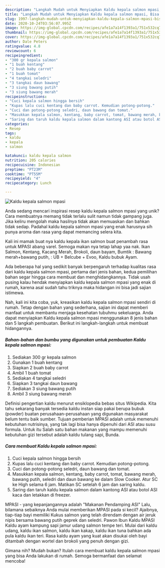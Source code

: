 ```yaml
---
description: "Langkah Mudah untuk Menyiapkan Kaldu kepala salmon mpasi, Bisa Manjain Lidah"
title: "Langkah Mudah untuk Menyiapkan Kaldu kepala salmon mpasi, Bisa Manjain Lidah"
slug: 1997-langkah-mudah-untuk-menyiapkan-kaldu-kepala-salmon-mpasi-bisa-manjain-lidah
date: 2020-10-24T03:56:07.995Z
image: https://img-global.cpcdn.com/recipes/afe1a7a14f1393a1/751x532cq70/kaldu-kepala-salmon-mpasi-foto-resep-utama.jpg
thumbnail: https://img-global.cpcdn.com/recipes/afe1a7a14f1393a1/751x532cq70/kaldu-kepala-salmon-mpasi-foto-resep-utama.jpg
cover: https://img-global.cpcdn.com/recipes/afe1a7a14f1393a1/751x532cq70/kaldu-kepala-salmon-mpasi-foto-resep-utama.jpg
author: Dale Peters
ratingvalue: 4.8
reviewcount: 6
recipeingredient:
- "300 gr kepala salmon"
- "1 buah kentang"
- "2 buah baby carrot"
- "1 buah tomat"
- "4 tangkai seledri"
- "3 tangkai daun bawang"
- "3 siung bawang putih"
- "3 siung bawang merah"
recipeinstructions:
- "Cuci kepala salmon hingga bersih"
- "Kupas lalu cuci kentang dan baby carrot. Kemudian potong-potong."
- "Cuci dan potong-potong seledri, daun bawang dan tomat."
- "Masukkan kepala salmon, kentang, baby carrot, tomat, bawang merah, bawang putih, seledri dan daun bawang ke dalam Slow Cooker. Atur SC ke High selama 6 jam. Matikan SC setelah 6 jam dan saring kaldu."
- "Saring dan taruh kaldu kepala salmon dalam kantong ASI atau botol ASI kaca dan letakkan di freezer."
categories:
- Resep
tags:
- kaldu
- kepala
- salmon

katakunci: kaldu kepala salmon 
nutrition: 205 calories
recipecuisine: Indonesian
preptime: "PT23M"
cooktime: "PT55M"
recipeyield: "4"
recipecategory: Lunch

---
```



![Kaldu kepala salmon mpasi](https://img-global.cpcdn.com/recipes/afe1a7a14f1393a1/751x532cq70/kaldu-kepala-salmon-mpasi-foto-resep-utama.jpg)

Anda sedang mencari inspirasi resep kaldu kepala salmon mpasi yang unik? Cara membuatnya memang tidak terlalu sulit namun tidak gampang juga. Jika keliru mengolah maka hasilnya tidak akan memuaskan dan bahkan tidak sedap. Padahal kaldu kepala salmon mpasi yang enak harusnya sih punya aroma dan rasa yang dapat memancing selera kita.

Kali ini mamak buat nya kaldu kepala ikan salmon buat penambah rasa untuk MPASI abang varel. Semoga makan nya tetap lahap yaa nak. Ikan Salmon, Kentang, Kacang Merah, Brokoli, daun bayam, Bumtik : Bawang merah+bawang putih, : UB + Belcube + Evoo, Kaldu bubuk Ayam.

Ada beberapa hal yang sedikit banyak berpengaruh terhadap kualitas rasa dari kaldu kepala salmon mpasi, pertama dari jenis bahan, kedua pemilihan bahan segar hingga cara membuat dan menghidangkannya. Tidak usah pusing kalau hendak menyiapkan kaldu kepala salmon mpasi yang enak di rumah, karena asal sudah tahu triknya maka hidangan ini bisa jadi sajian istimewa.


Nah, kali ini kita coba, yuk, kreasikan kaldu kepala salmon mpasi sendiri di rumah. Tetap dengan bahan yang sederhana, sajian ini dapat memberi manfaat untuk membantu menjaga kesehatan tubuhmu sekeluarga. Anda dapat menyiapkan Kaldu kepala salmon mpasi menggunakan 8 jenis bahan dan 5 langkah pembuatan. Berikut ini langkah-langkah untuk membuat hidangannya.

<!--inarticleads1-->

##### Bahan-bahan dan bumbu yang digunakan untuk pembuatan Kaldu kepala salmon mpasi:

1. Sediakan 300 gr kepala salmon
1. Gunakan 1 buah kentang
1. Siapkan 2 buah baby carrot
1. Ambil 1 buah tomat
1. Sediakan 4 tangkai seledri
1. Siapkan 3 tangkai daun bawang
1. Sediakan 3 siung bawang putih
1. Ambil 3 siung bawang merah


Definisi pengertian kaldu menurut ensiklopedia bebas situs Wikipedia. Kita tahu sekarang banyak tersedia kaldu instan siap pakai berupa bubuk (powder) buatan perusahaan-perusahaan yang digunakan masyarakat belum tentu baik sumber. Tujuan pemberian MPASI adalah untuk memenuhi kebutuhan nutrisinya, yang tak lagi bisa hanya dipenuhi dari ASI atau susu formula. Untuk itu Salah satu bahan makanan yang mampu memenuhi kebutuhan gizi tersebut adalah kaldu tulang sapi, Bunda. 

<!--inarticleads2-->

##### Cara membuat Kaldu kepala salmon mpasi:

1. Cuci kepala salmon hingga bersih
1. Kupas lalu cuci kentang dan baby carrot. Kemudian potong-potong.
1. Cuci dan potong-potong seledri, daun bawang dan tomat.
1. Masukkan kepala salmon, kentang, baby carrot, tomat, bawang merah, bawang putih, seledri dan daun bawang ke dalam Slow Cooker. Atur SC ke High selama 6 jam. Matikan SC setelah 6 jam dan saring kaldu.
1. Saring dan taruh kaldu kepala salmon dalam kantong ASI atau botol ASI kaca dan letakkan di freezer.


MPASI - yang kepanjangannya adalah &#34;Makanan Pendamping ASI&#34; Lalu, bilamana sebaiknya Anda mulai memberikan MPASI pada si kecil? Ajaibnya, tiap-tiap bayi memiliki Kukus salmon yang telah direndam dengan air jeruk nipis bersama bawang putih geprek dan seledri. Pawon Ibun Kaldu MPASI Kaldu ayam kampung sapi jamur udang salmon tempe teri. Mulai dari kaldu udang, kaldu ikan salmon, kaldu ikan kakap, kaldu ikan tuna bahkan ada pula kaldu ikan teri. Rasa kaldu ayam yang kuat akan disukai oleh bayi ditambah dengan wortel dan brokoli yang penuh dengan gizi. 

Gimana nih? Mudah bukan? Itulah cara membuat kaldu kepala salmon mpasi yang bisa Anda lakukan di rumah. Semoga bermanfaat dan selamat mencoba!
